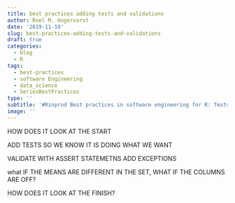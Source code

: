 ```yaml
---
title: best practices adding tests and validations
author: Roel M. Hogervorst
date: '2019-11-19'
slug: best-practices-adding-tests-and-validations
draft: true
categories:
  - blog
  - R
tags:
  - best-practices
  - software Engineering
  - data_science
  - SeriesBestPractices 
type: ''
subtitle: '#Rinprod Best practices in software engineering for R: Tests and validation'
image: ''
---
```


HOW DOES IT LOOK AT THE START

ADD TESTS SO WE KNOW IT IS DOING WHAT WE WANT

VALIDATE WITH ASSERT STATEMETNS
ADD EXCEPTIONS

what IF THE MEANS ARE DIFFERENT IN THE SET, WHAT IF THE COLUMNS ARE OFF?

HOW DOES IT LOOK AT THE FINISH?